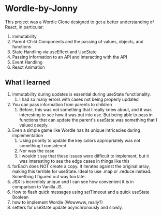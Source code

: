 # Wordle-by-Jonny

This project was a Wordle Clone designed to get a better understanding of React, in particular:
1. Immutability
2. Parent-Child Components and the passing of values, objects, and functions
3. State Handling via useEffect and UseState
4. Passing information to an API and interacting with the API
5. Event Handling
6. React Animation

## What I learned

1. Immutability during updates is essential during useState functionality.
   1. I had so many errors with cases not being properly updated
2. You can pass information from parents to children
   1. Before, this was not something that I really knew about, and it was interesting to see how it was put into use. But being able to pass in functions that can update the parent's useState was something that I valued deeply.
3. Even a simple game like Wordle has its unique intricacies during implementation
   1. Using priority to update the key colors appropriately was not something I considered
   2. Nor was the case 
   3. I wouldn't say that these issues were difficult to implement, but it was interesting to see the edge cases in things like this
4. forEach does NOT create a copy. It iterates against the original array, making this terrible for useState.  Ideal to use .map or .reduce instead.  Something I figured out way too late.
5. JSX is incredibly unique and I can see how convenient it is in comparison to Vanilla JS.
6. How to flash quick messages using setTimeout and a quick useState Boolean
7. how to implement Wordle (Wowwww, really?)
8. setters for useState update asynchronously and slowly.

